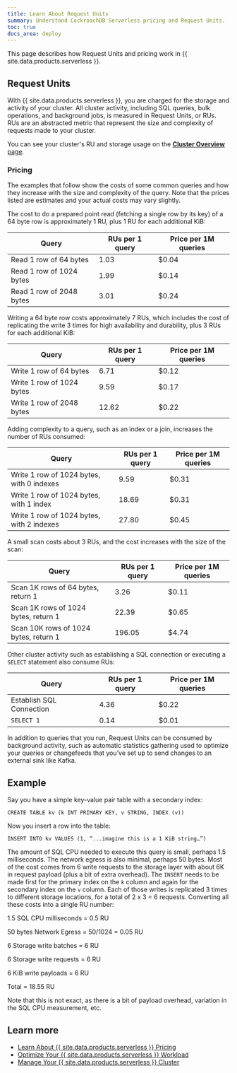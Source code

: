```yaml
---
title: Learn About Request Units
summary: Understand CockroachDB Serverless pricing and Request Units.
toc: true
docs_area: deploy
---
```


This page describes how Request Units and pricing work in {{ site.data.products.serverless }}.

## Request Units

With {{ site.data.products.serverless }}, you are charged for the storage and activity of your cluster. All cluster activity, including SQL queries, bulk operations, and background jobs, is measured in Request Units, or RUs. RUs are an abstracted metric that represent the size and complexity of requests made to your cluster.

You can see your cluster's RU and storage usage on the [**Cluster Overview** page](cluster-overview-page.html).

### Pricing

The examples that follow show the costs of some common queries and how they increase with the size and complexity of the query. Note that the prices listed are estimates and your actual costs may vary slightly.

The cost to do a prepared point read (fetching a single row by its key) of a 64 byte row is approximately 1 RU, plus 1 RU for each additional KiB:

  Query                    | RUs per 1 query    | Price per 1M queries
  -------------------------|--------------------|----------
  Read 1 row of 64 bytes   | 1.03               | $0.04
  Read 1 row of 1024 bytes | 1.99               | $0.14
  Read 1 row of 2048 bytes | 3.01               | $0.24
  
Writing a 64 byte row costs approximately 7 RUs, which includes the cost of replicating the write 3 times for high availability and durability, plus 3 RUs for each additional KiB:
  
  Query                     | RUs per 1 query    | Price per 1M queries
  --------------------------|--------------------|----------
  Write 1 row of 64 bytes   | 6.71               | $0.12
  Write 1 row of 1024 bytes | 9.59               | $0.17
  Write 1 row of 2048 bytes | 12.62              | $0.22
  
Adding complexity to a query, such as an index or a join, increases the number of RUs consumed:
  
  Query                                     | RUs per 1 query    | Price per 1M queries
  ------------------------------------------|--------------------|----------
  Write 1 row of 1024 bytes, with 0 indexes | 9.59               | $0.31
  Write 1 row of 1024 bytes, with 1 index   | 18.69              | $0.31
  Write 1 row of 1024 bytes, with 2 indexes | 27.80              | $0.45

A small scan costs about 3 RUs, and the cost increases with the size of the scan:

  Query                                 | RUs per 1 query | Price per 1M queries
  --------------------------------------|-----------------|----------
  Scan 1K rows of 64 bytes, return 1    | 3.26            | $0.11
  Scan 1K rows of 1024 bytes, return 1  | 22.39           | $0.65
  Scan 10K rows of 1024 bytes, return 1 | 196.05          | $4.74
  
Other cluster activity such as establishing a SQL connection or executing a `SELECT` statement also consume RUs:  
  
  Query                    | RUs per 1 query  | Price per 1M queries
  -------------------------|------------------|----------
  Establish SQL Connection | 4.36             | $0.22
  `SELECT 1`               | 0.14             | $0.01
  
In addition to queries that you run, Request Units can be consumed by background activity, such as automatic statistics gathering used to optimize your queries or changefeeds that you’ve set up to send changes to an external sink like Kafka.

## Example

Say you have a simple key-value pair table with a secondary index:

`CREATE TABLE kv (k INT PRIMARY KEY, v STRING, INDEX (v))`

Now you insert a row into the table:

`INSERT INTO kv VALUES (1, “...imagine this is a 1 KiB string…”)`

The amount of SQL CPU needed to execute this query is small, perhaps 1.5 milliseconds. The network egress is also minimal, perhaps 50 bytes. Most of the cost comes from 6 write requests to the storage layer with about 6K in request payload (plus a bit of extra overhead). The `INSERT` needs to be made first for the primary index on the `k` column and again for the secondary index on the `v` column. Each of those writes is replicated 3 times to different storage locations, for a total of 2 x 3 = 6 requests. Converting all these costs into a single RU number:

  1.5 SQL CPU milliseconds = 0.5 RU

  50 bytes Network Egress = 50/1024 = 0.05 RU

  6 Storage write batches = 6 RU

  6 Storage write requests = 6 RU

  6 KiB write payloads = 6 RU

  Total = 18.55 RU

Note that this is not exact, as there is a bit of payload overhead, variation in the SQL CPU measurement, etc.

## Learn more

- [Learn About {{ site.data.products.serverless }} Pricing](learn-about-pricing.html)
- [Optimize Your {{ site.data.products.serverless }} Workload](optimizie-serverless-workload.html)
- [Manage Your {{ site.data.products.serverless }} Cluster](serverless-cluster-management.html)